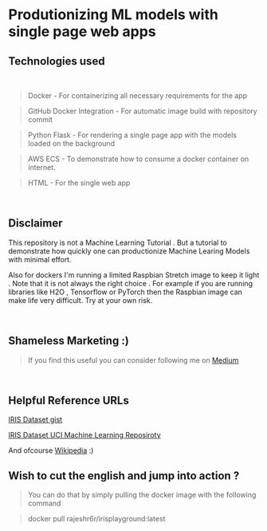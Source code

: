 # Produtionizing ML models with single page web apps

## Technologies used 
<br>

>Docker - For containerizing all necessary requirements for the app

>GitHub Docker Integration - For automatic image build with repository commit

> Python Flask - For rendering a single page app with the models loaded on the background 

> AWS ECS - To demonstrate how to consume a docker container on internet.

> HTML - For the single web app

<br>

## Disclaimer 

This repository is not a Machine Learning Tutorial . But a tutorial to demonstrate how quickly one can productionize Machine Learing Models with minimal effort.

Also for dockers I'm running a limited Raspbian Stretch image to keep it light . Note that it is not always the right choice . For example if you are running libraries like H2O , Tensorflow or PyTorch then the Raspbian image can make life very difficult. Try at your own risk. 


<br>


## Shameless Marketing :)

> If you find this useful you can consider following me on [Medium](https://rajesh-r6r.medium.com/) 

<br>

## Helpful Reference URLs

[IRIS Dataset gist](https://gist.github.com/curran/a08a1080b88344b0c8a7)

[IRIS Dataset UCI Machine Learning Reposiroty](https://archive.ics.uci.edu/ml/datasets/iris)

And ofcourse [Wikipedia](https://en.wikipedia.org/wiki/Iris_flower_data_set) :)


## Wish to cut the english and jump into action ? 

> You can do that by simply pulling the docker image with the following command 

> docker pull rajeshr6r/irisplayground:latest
